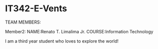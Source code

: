 # IT342-E-Vents

TEAM MEMBERS:

Member2:
NAME:Renato T. Limalima Jr.
COURSE:Information Technology

I am a third year student who loves to explore the world!

